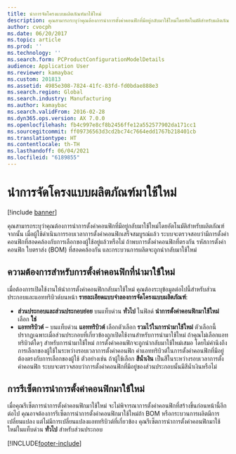 ```yaml
---
title: นำการจัดโครงแบบผลิตภัณฑ์มาใช้ใหม่
description: คุณสามารถระบุว่าคุณต้องการนำการตั้งค่าคอนฟิกที่มีอยู่กลับมาใช้ใหม่โดยอัตโนมัติสำหรับผลิตภัณฑ์ จากนั้น เมื่อผู้ใช้ดำเนินการรอบเวลาการตั้งค่าคอนฟิกเสร็จสมบูรณ์แล้ว ระบบจะตรวจสอบว่ามีการตั้งค่าคอนฟิกที่สอดคล้องกับการเลือกของผู้ใช้อยู่แล้วหรือไม่ ถ้าพบการตั้งค่าคอนฟิกที่ตรงกัน รหัสการตั้งค่าคอนฟิก ใบตราส่ง (BOM) ที่สอดคล้องกัน และกระบวนการผลิตจะถูกนำกลับมาใช้ใหม่
author: cvocph
ms.date: 06/20/2017
ms.topic: article
ms.prod: ''
ms.technology: ''
ms.search.form: PCProductConfigurationModelDetails
audience: Application User
ms.reviewer: kamaybac
ms.custom: 201813
ms.assetid: 4985e308-7824-41fc-83fd-fd0bdae888e3
ms.search.region: Global
ms.search.industry: Manufacturing
ms.author: kamaybac
ms.search.validFrom: 2016-02-28
ms.dyn365.ops.version: AX 7.0.0
ms.openlocfilehash: fb4c997e8cf8b2456ffe12a552577902da171cc1
ms.sourcegitcommit: ff09736563d3cd2bc74c7664edd1767b218401cb
ms.translationtype: HT
ms.contentlocale: th-TH
ms.lasthandoff: 06/04/2021
ms.locfileid: "6189855"
---
```

# <a name="reuse-product-configurations"></a>นำการจัดโครงแบบผลิตภัณฑ์มาใช้ใหม่

[!include [banner](../includes/banner.md)]

คุณสามารถระบุว่าคุณต้องการนำการตั้งค่าคอนฟิกที่มีอยู่กลับมาใช้ใหม่โดยอัตโนมัติสำหรับผลิตภัณฑ์ จากนั้น เมื่อผู้ใช้ดำเนินการรอบเวลาการตั้งค่าคอนฟิกเสร็จสมบูรณ์แล้ว ระบบจะตรวจสอบว่ามีการตั้งค่าคอนฟิกที่สอดคล้องกับการเลือกของผู้ใช้อยู่แล้วหรือไม่ ถ้าพบการตั้งค่าคอนฟิกที่ตรงกัน รหัสการตั้งค่าคอนฟิก ใบตราส่ง (BOM) ที่สอดคล้องกัน และกระบวนการผลิตจะถูกนำกลับมาใช้ใหม่

## <a name="requirements-for-reusing-configurations"></a>ความต้องการสำหรับการตั้งค่าคอนฟิกที่นำมาใช้ใหม่

เมื่อต้องการเปิดใช้งานให้นำการตั้งค่าคอนฟิกกลับมาใช้ใหม่ คุณต้องระบุข้อมูลต่อไปนี้สำหรับส่วนประกอบและแอททริบิวต์บนหน้า **รายละเอียดแบบจำลองการจัดโครงแบบผลิตภัณฑ์**:

-   **ส่วนประกอบและส่วนประกอบย่อย** บนแท็บด่วน **ทั่วไป** ในฟิลด์ **นำการตั้งค่าคอนฟิกมาใช้ใหม่** เลือก **ใช่**
-   **แอททริบิวต์** – บนแท็บด่วน **แอททริบิวต์** เลือกตัวเลือก **รวมไว้ในการนำมาใช้ใหม่** ตัวเลือกนี้ปรากฏเฉพาะเมื่อส่วนประกอบที่เกี่ยวข้องถูกเปิดใช้งานสำหรับการนำมาใช้ใหม่ ถ้าคุณไม่เลือกแอททริบิวต์ใดๆ สำหรับการนำมาใช้ใหม่ การตั้งค่าคอนฟิกจะถูกนำกลับมาใช้ใหม่เสมอ โดยไม่คำนึงถึงการเลือกของผู้ใช้ในระหว่างรอบเวลาการตั้งค่าคอนฟิก ค่าแอททริบิวต์ในการตั้งค่าคอนฟิกที่มีอยู่ต้องตรงกับการเลือกของผู้ใช้ ตัวอย่างเช่น ถ้าผู้ใช้เลือก **สีน้ำเงิน** เป็นสีในระหว่างรอบเวลาการตั้งค่าคอนฟิก ระบบจะตรวจสอบว่าการตั้งค่าคอนฟิกที่มีอยู่ของส่วนประกอบนั้นมีสีน้ำเงินหรือไม่

## <a name="resetting-configuration-reuse"></a>การรีเซ็ตการนำการตั้งค่าคอนฟิกมาใช้ใหม่
เมื่อคุณรีเซ็ตการนำการตั้งค่าคอนฟิกมาใช้ใหม่ จะไม่พิจารณาการตั้งค่าคอนฟิกที่สร้างขึ้นก่อนหน้านี้อีกต่อไป คุณอาจต้องการรีเซ็ตการนำการตั้งค่าคอนฟิกมาใช้ใหม่ถ้า BOM หรือกระบวนการผลิตมีการเปลี่ยนแปลง แต่ไม่มีการเปลี่ยนแปลงแอททริบิวต์ที่เกี่ยวข้อง คุณรีเซ็ตการนำการตั้งค่าคอนฟิกมาใช้ใหม่ในแท็บด่วน **ทั่วไป** สำหรับส่วนประกอบ





[!INCLUDE[footer-include](../../includes/footer-banner.md)]